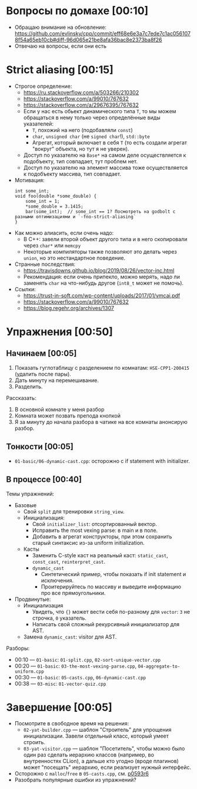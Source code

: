 # Вопросы по домахе [00:10]
* Обращаю внимание на обновление: https://github.com/evlinsky/cpp/commit/eff68e6e3a7c7ede7c1ac0561078f54a65eb10cb#diff-96d065e21be8afa36bac8e2373ba8f26
* Отвечаю на вопросы, если они есть

# Strict aliasing [00:15]
* Строгое определение:
  * https://ru.stackoverflow.com/a/503266/210302
  * https://stackoverflow.com/a/99010/767632
  * https://stackoverflow.com/a/29676395/767632
  * Если у нас есть обьект динамического типа `T`, то мы можем обращаться в нему только через определённые виды указателей:
    * `T`, похожий на него (подобавляли `const`)
    * `char`, `unsigned char` (не `signed char`!), `std::byte`
    * Агрегат, который включает в себя `T` (то есть создали агрегат "вокруг" объекта, но тут я не уверен).
  * Доступ по указателю на `Base*` на самом деле осуществляется к подобъекту, тип совпадает, тут проблем нет.
  * Доступ по указателю на элемент массива тоже осуществляется к подобъекту массива, тип совпадает.
* Мотивация:
  ```
  int some_int;
  void foo(double *some_double) {
      some_int = 1;
      *some_double = 3.1415;
      bar(some_int);  // some_int == 1? Посмотреть на godbolt с разными оптимизациями и `-fno-strict-aliasing`
  }
  ```
* Как можно алиасить, если очень надо:
  * В C++: завели второй объект другого типа и в него скопировали через `char*` или `memcpy`
  * Некоторые компиляторы также позволяют это делать через `union`, но это нестандартное поведение.
* Странные последствия:
  * https://travisdowns.github.io/blog/2019/08/26/vector-inc.html
  * Рекомендация: если очень припекло, можно мерять, надо ли заменять `char` на что-нибудь другое (`int8_t` может не помочь).
* Ссылки:
  * https://trust-in-soft.com/wp-content/uploads/2017/01/vmcai.pdf
  * https://stackoverflow.com/a/99010/767632
  * https://blog.regehr.org/archives/1307

# Упражнения [00:50]
## Начинаем [00:05]
1. Показать гуглотаблицу с разделением по комнатам: `HSE-CPP1-200415` (удалить после пары).
2. Дать минуту на перемешивание.
3. Разделить.

Рассказать:

1. В основной комнате у меня разбор
2. Комната может позвать препода кнопкой
3. Я за минуту до начала разбора в чатике на все комнаты анонсирую разбор.

## Тонкости [00:05]
* `01-basic/06-dynamic-cast.cpp`: осторожно с if statement with initializer.

## В процессе [00:40]
Темы упражнений:

* Базовые
  * Свой `split` для тренировки `string_view`.
  * Инициализация:
    * Свой `initializer_list`: отсортированный вектор.
    * Исправить the most vexing parse: в main и в поле.
    * Добавить в агрегат конструкторы, при этом сохранить старый синтаксис из-за uniform initialization.
  * Касты
    * Заменить C-style каст на реальный каст: `static_cast`, `const_cast`, `reinterpret_cast`.
    * `dynamic_cast`
      * Синтетический пример, чтобы показать if init statement и исключения.
      * Проитерируйтесь по массиву и выведите информацию про все прямоугольники.
* Продвинутые:
  * Инициализация
    * Увидеть, что `{}` может вести себя по-разному для `vector`: `3` не строчка, `0` указатель.
    * Написать свой сложный рекурсивный инициализатор для AST.
  * Замена `dynamic_cast`: visitor для AST.

Разборы:

* 00:10 — `01-basic`: `01-split.cpp`, `02-sort-unique-vector.cpp`
* 00:20 — `01-basic`: `03-the-most-vexing-parse.cpp`, `04-aggregate-to-uniform.cpp`
* 00:30 — `01-basic`: `05-casts.cpp`, `06-dynamic-cast.cpp`
* 00:38 — `03-misc`: `01-vector-quiz.cpp`

# Завершение [00:05]
* Посмотрите в свободное время на решения:
  * `02-yat-builder.cpp` — шаблон "Строитель" для упрощения инициализации. Завели отдельный класс, который умеет строить.
  * `03-yat-visitor.cpp` — шаблон "Посетитель", чтобы можно было один раз сделать иерархию классов
    (например, во внутренностях CLion), а дальше кто угодно (вроде плагинов) может "посещать"
    иерархию, если реализует нужный интерфейс.
* Осторожно с `malloc`/`free` в `05-casts.cpp`, см. [p0593r6](http://www.open-std.org/jtc1/sc22/wg21/docs/papers/2020/p0593r6.html)
* Разобрать популярные ошибки из упражнений?
